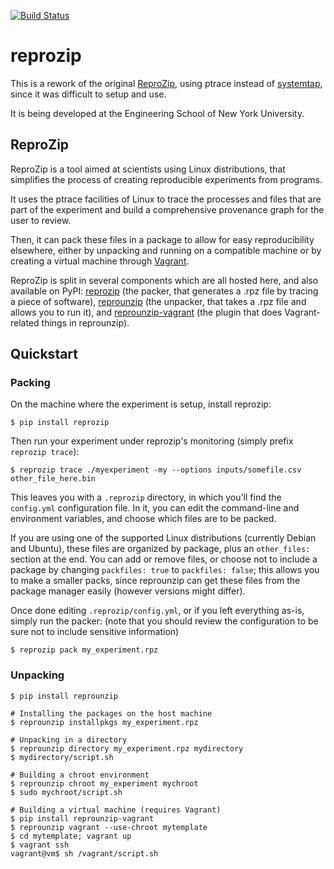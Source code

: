 [![Build Status](https://travis-ci.org/ViDA-NYU/reprozip.svg?branch=master)](https://travis-ci.org/ViDA-NYU/reprozip)

reprozip
========

This is a rework of the original [ReproZip][fc], using ptrace instead of
[systemtap][stap], since it was difficult to setup and use.

It is being developed at the Engineering School of New York University.

ReproZip
--------

ReproZip is a tool aimed at scientists using Linux distributions, that
simplifies the process of creating reproducible experiments from programs.

It uses the ptrace facilities of Linux to trace the processes and files that
are part of the experiment and build a comprehensive provenance graph for the
user to review.

Then, it can pack these files in a package to allow for easy reproducibility
elsewhere, either by unpacking and running on a compatible machine or by
creating a virtual machine through [Vagrant][vagrant].

ReproZip is split in several components which are all hosted here, and also
available on PyPI: [reprozip][pz] (the packer, that generates a .rpz file by
tracing a piece of software), [reprounzip][puz] (the unpacker, that takes a
.rpz file and allows you to run it), and [reprounzip-vagrant][puzv] (the plugin
that does Vagrant-related things in reprounzip).

Quickstart
----------

### Packing

On the machine where the experiment is setup, install reprozip:

    $ pip install reprozip

Then run your experiment under reprozip's monitoring (simply prefix `reprozip trace`):

    $ reprozip trace ./myexperiment -my --options inputs/somefile.csv other_file_here.bin

This leaves you with a `.reprozip` directory, in which you'll find the `config.yml` configuration file. In it, you can edit the command-line and environment variables, and choose which files are to be packed.

If you are using one of the supported Linux distributions (currently Debian and Ubuntu), these files are organized by package, plus an `other_files:` section at the end. You can add or remove files, or choose not to include a package by changing `packfiles: true` to `packfiles: false`; this allows you to make a smaller packs, since reprounzip can get these files from the package manager easily (however versions might differ).

Once done editing `.reprozip/config.yml`, or if you left everything as-is, simply run the packer: (note that you should review the configuration to be sure not to include sensitive information)

    $ reprozip pack my_experiment.rpz

### Unpacking

    $ pip install reprounzip

    # Installing the packages on the host machine
    $ reprounzip installpkgs my_experiment.rpz

    # Unpacking in a directory
    $ reprounzip directory my_experiment.rpz mydirectory
    $ mydirectory/script.sh

    # Building a chroot environment
    $ reprounzip chroot my_experiment mychroot
    $ sudo mychroot/script.sh

    # Building a virtual machine (requires Vagrant)
    $ pip install reprounzip-vagrant
    $ reprounzip vagrant --use-chroot mytemplate
    $ cd mytemplate; vagrant up
    $ vagrant ssh
    vagrant@vm$ sh /vagrant/script.sh

[fc]: https://github.com/fchirigati/reprozip
[stap]: https://sourceware.org/systemtap/
[vagrant]: http://www.vagrantup.com/
[pz]: https://pypi.python.org/pypi/reprozip
[puz]: https://pypi.python.org/pypi/reprounzip
[puzv]: https://pypi.python.org/pypi/reprounzip-vagrant
